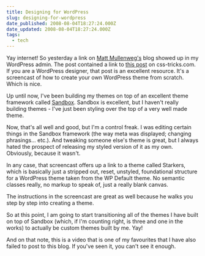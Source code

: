 ```yaml
---
title: Designing for WordPress
slug: designing-for-wordpress
date_published: 2008-08-04T18:27:24.000Z
date_updated: 2008-08-04T18:27:24.000Z
tags:
  - tech
---
```


Yay internet! So yesterday a link on [Matt Mullenweg's](http://ma.tt) blog showed up in my WordPress admin. The post contained a link to [this post](http://css-tricks.com/designing-for-wordpress-complete-series-downloads/) on css-tricks.com. If you are a WordPress designer, that post is an excellent resource. It's a screencast of how to create your own WordPress theme from scratch. Which is nice.

Up until now, I've been building my themes on top of an excellent theme framework called [Sandbox](http://www.plaintxt.org/themes/sandbox/). Sandbox is excellent, but I haven't really building themes - I've just been styling over the top of a very well made theme.

Now, that's all well and good, but I'm a control freak. I was editing certain things in the Sandbox framework (the way meta was displayed; changing phrasings... etc.). And tweaking someone else's theme is great, but I always hated the prospect of releasing my styled version of it as my own. Obviously, because it wasn't.

In any case, that screencast offers up a link to a theme called Starkers, which is basically just a stripped out, reset, unstyled, foundational structure for a WordPress theme taken from the WP Default theme. No semantic classes really, no markup to speak of, just a really blank canvas.

The instructions in the screencast are great as well because he walks you step by step into creating a theme.

So at this point, I am going to start transitioning all of the themes I have built on top of Sandbox (which, if I'm counting right, is three and one in the works) to actually be custom themes built by me. Yay!

And on that note, this is a video that is one of my favourites that I have also failed to post to this blog. If you've seen it, you can't see it enough.
